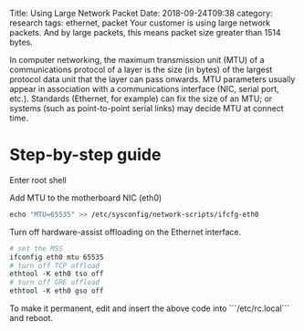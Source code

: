 Title: Using Large Network Packet
Date: 2018-09-24T09:38
category: research
tags: ethernet, packet
Your customer is using large network packets. And by large packets, this
means packet size greater than 1514 bytes.

In computer networking, the maximum transmission unit (MTU) of a
communications protocol of a layer is the size (in bytes) of the largest
protocol data unit that the layer can pass onwards. MTU parameters
usually appear in association with a communications interface (NIC,
serial port, etc.). Standards (Ethernet, for example) can fix the size
of an MTU; or systems (such as point-to-point serial links) may decide
MTU at connect time.

Step-by-step guide
==================

Enter root shell

Add MTU to the motherboard NIC (eth0)

```bash
echo "MTU=65535" >> /etc/sysconfig/network-scripts/ifcfg-eth0
```

Turn off hardware-assist offloading on the Ethernet interface.

```bash
# set the MSS
ifconfig eth0 mtu 65535
# turn off TCP offload
ethtool -K eth0 tso off
# turn off GRE offload
ethtool -K eth0 gso off
```

To make it permanent, edit and insert the above code into
\`\`\`/etc/rc.local\`\`\` and reboot.
